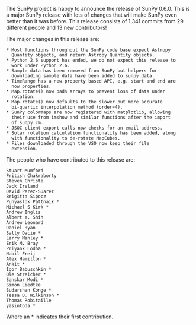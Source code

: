 The SunPy project is happy to announce the release of SunPy 0.6.0.
This is a major SunPy release with lots of changes that will make SunPy even
better than it was before.
This release consists of 1,341 commits from 29 different people and
13 new contributors!

The major changes in this release are:

    * Most functions throughout the SunPy code base expect Astropy
      Quantity objects, and return Astropy Quantity objects.
    * Python 2.6 support has ended, we do not expect this release to
      work under Python 2.6.
    * Sample data has been removed from SunPy but helpers for
      downloading sample data have been added to sunpy.data.
    * TimeRange has a new property based API, e.g. start and end are
      now properties.
    * Map.rotate() now pads arrays to prevent loss of data under
      rotation.
    * Map.rotate() now defaults to the slower but more accurate
      bi-quartic interpolation method (order=4).
    * SunPy colormaps are now registered with matplotlib, allowing
      their use from imshow and similar functions after the import
      of sunpy.cm.
    * JSOC client export calls now checks for an email address.
    * Solar rotation calculation functionality has been added, along
      with functionality to de-rotate MapCubes.
    * Files downloaded through the VSO now keep their file
      extension.

The people who have contributed to this release are:

    Stuart Mumford
    Pritish Chakraborty
    Steven Christe
    Jack Ireland
    David Perez-Suarez
    Brigitta Sipocz
    Punyaslok Pattnaik *
    Michael S Kirk *
    Andrew Inglis
    Albert Y. Shih
    Andrew Leonard
    Daniel Ryan
    Sally Dacie *
    Larry Manley *
    Erik M. Bray
    Priyank Lodha *
    Nabil Freij
    Alex Hamilton *
    Ankit *
    Igor Babuschkin *
    Ole Streicher *
    Sanskar Modi *
    Simon Liedtke
    Sudarshan Konge *
    Tessa D. Wilkinson *
    Thomas Robitaille
    yasintoda *

Where an * indicates their first contribution.
